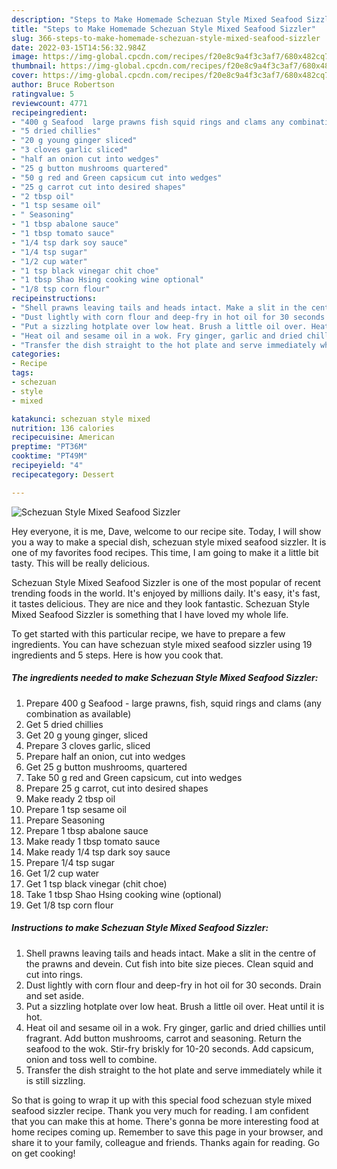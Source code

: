 ```yaml
---
description: "Steps to Make Homemade Schezuan Style Mixed Seafood Sizzler"
title: "Steps to Make Homemade Schezuan Style Mixed Seafood Sizzler"
slug: 366-steps-to-make-homemade-schezuan-style-mixed-seafood-sizzler
date: 2022-03-15T14:56:32.984Z
image: https://img-global.cpcdn.com/recipes/f20e8c9a4f3c3af7/680x482cq70/schezuan-style-mixed-seafood-sizzler-recipe-main-photo.jpg
thumbnail: https://img-global.cpcdn.com/recipes/f20e8c9a4f3c3af7/680x482cq70/schezuan-style-mixed-seafood-sizzler-recipe-main-photo.jpg
cover: https://img-global.cpcdn.com/recipes/f20e8c9a4f3c3af7/680x482cq70/schezuan-style-mixed-seafood-sizzler-recipe-main-photo.jpg
author: Bruce Robertson
ratingvalue: 5
reviewcount: 4771
recipeingredient:
- "400 g Seafood  large prawns fish squid rings and clams any combination as available"
- "5 dried chillies"
- "20 g young ginger sliced"
- "3 cloves garlic sliced"
- "half an onion cut into wedges"
- "25 g button mushrooms quartered"
- "50 g red and Green capsicum cut into wedges"
- "25 g carrot cut into desired shapes"
- "2 tbsp oil"
- "1 tsp sesame oil"
- " Seasoning"
- "1 tbsp abalone sauce"
- "1 tbsp tomato sauce"
- "1/4 tsp dark soy sauce"
- "1/4 tsp sugar"
- "1/2 cup water"
- "1 tsp black vinegar chit choe"
- "1 tbsp Shao Hsing cooking wine optional"
- "1/8 tsp corn flour"
recipeinstructions:
- "Shell prawns leaving tails and heads intact. Make a slit in the centre of the prawns and devein. Cut fish into bite size pieces. Clean squid and cut into rings."
- "Dust lightly with corn flour and deep-fry in hot oil for 30 seconds. Drain and set aside."
- "Put a sizzling hotplate over low heat. Brush a little oil over. Heat until it is hot."
- "Heat oil and sesame oil in a wok. Fry ginger, garlic and dried chillies until fragrant. Add button mushrooms, carrot and seasoning. Return the seafood to the wok. Stir-fry briskly for 10-20 seconds. Add capsicum, onion and toss well to combine."
- "Transfer the dish straight to the hot plate and serve immediately while it is still sizzling."
categories:
- Recipe
tags:
- schezuan
- style
- mixed

katakunci: schezuan style mixed 
nutrition: 136 calories
recipecuisine: American
preptime: "PT36M"
cooktime: "PT49M"
recipeyield: "4"
recipecategory: Dessert

---
```



![Schezuan Style Mixed Seafood Sizzler](https://img-global.cpcdn.com/recipes/f20e8c9a4f3c3af7/680x482cq70/schezuan-style-mixed-seafood-sizzler-recipe-main-photo.jpg)

Hey everyone, it is me, Dave, welcome to our recipe site. Today, I will show you a way to make a special dish, schezuan style mixed seafood sizzler. It is one of my favorites food recipes. This time, I am going to make it a little bit tasty. This will be really delicious.



Schezuan Style Mixed Seafood Sizzler is one of the most popular of recent trending foods in the world. It's enjoyed by millions daily. It's easy, it's fast, it tastes delicious. They are nice and they look fantastic. Schezuan Style Mixed Seafood Sizzler is something that I have loved my whole life.


To get started with this particular recipe, we have to prepare a few ingredients. You can have schezuan style mixed seafood sizzler using 19 ingredients and 5 steps. Here is how you cook that.

<!--inarticleads1-->

##### The ingredients needed to make Schezuan Style Mixed Seafood Sizzler:

1. Prepare 400 g Seafood - large prawns, fish, squid rings and clams (any combination as available)
1. Get 5 dried chillies
1. Get 20 g young ginger, sliced
1. Prepare 3 cloves garlic, sliced
1. Prepare half an onion, cut into wedges
1. Get 25 g button mushrooms, quartered
1. Take 50 g red and Green capsicum, cut into wedges
1. Prepare 25 g carrot, cut into desired shapes
1. Make ready 2 tbsp oil
1. Prepare 1 tsp sesame oil
1. Prepare  Seasoning
1. Prepare 1 tbsp abalone sauce
1. Make ready 1 tbsp tomato sauce
1. Make ready 1/4 tsp dark soy sauce
1. Prepare 1/4 tsp sugar
1. Get 1/2 cup water
1. Get 1 tsp black vinegar (chit choe)
1. Take 1 tbsp Shao Hsing cooking wine (optional)
1. Get 1/8 tsp corn flour




<!--inarticleads2-->

##### Instructions to make Schezuan Style Mixed Seafood Sizzler:

1. Shell prawns leaving tails and heads intact. Make a slit in the centre of the prawns and devein. Cut fish into bite size pieces. Clean squid and cut into rings.
1. Dust lightly with corn flour and deep-fry in hot oil for 30 seconds. Drain and set aside.
1. Put a sizzling hotplate over low heat. Brush a little oil over. Heat until it is hot.
1. Heat oil and sesame oil in a wok. Fry ginger, garlic and dried chillies until fragrant. Add button mushrooms, carrot and seasoning. Return the seafood to the wok. Stir-fry briskly for 10-20 seconds. Add capsicum, onion and toss well to combine.
1. Transfer the dish straight to the hot plate and serve immediately while it is still sizzling.




So that is going to wrap it up with this special food schezuan style mixed seafood sizzler recipe. Thank you very much for reading. I am confident that you can make this at home. There's gonna be more interesting food at home recipes coming up. Remember to save this page in your browser, and share it to your family, colleague and friends. Thanks again for reading. Go on get cooking!
